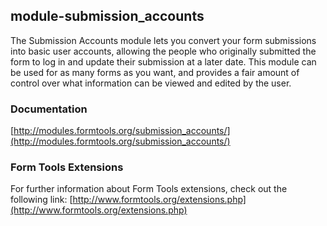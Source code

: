 ## module-submission_accounts

The Submission Accounts module lets you convert your form submissions into basic user accounts, allowing the people who originally submitted the form to log in and update their submission at a later date. This module can be used for as many forms as you want, and provides a fair amount of control over what information can be viewed and edited by the user.

### Documentation

[http://modules.formtools.org/submission_accounts/](http://modules.formtools.org/submission_accounts/)

### Form Tools Extensions

For further information about Form Tools extensions, check out the following link:
[http://www.formtools.org/extensions.php](http://www.formtools.org/extensions.php)
